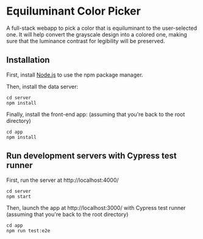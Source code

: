 # Equiluminant Color Picker

A full-stack webapp to pick a color that is equiluminant to the user-selected one. It will help convert the grayscale design into a colored one, making sure that the luminance contrast for legibility will be preserved.

## Installation

First, install [Node.js](https://nodejs.org/en/) to use the npm package manager. 

Then, install the data server:
```
cd server
npm install
```

Finally, install the front-end app:
(assuming that you're back to the root directory)
```
cd app
npm install
```

## Run development servers with Cypress test runner

First, run the server at http://localhost:4000/
```
cd server
npm start
```

Then, launch the app at http://localhost:3000/ with Cypress test runner
(assuming that you're back to the root directory)
```
cd app
npm run test:e2e
```
